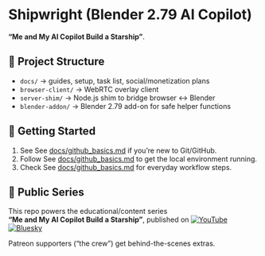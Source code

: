 # Shipwright (Blender 2.79 AI Copilot)

**“Me and My AI Copilot Build a Starship”**.

## 📂 Project Structure
- `docs/` → guides, setup, task list, social/monetization plans
- `browser-client/` → WebRTC overlay client
- `server-shim/` → Node.js shim to bridge browser ↔ Blender
- `blender-addon/` → Blender 2.79 add-on for safe helper functions

## 🚀 Getting Started
1. See See [docs/github_basics.md](docs/github_basics.md) if you’re new to Git/GitHub.
2. Follow See [docs/github_basics.md](docs/github_basics.md) to get the local environment running.
3. Check See [docs/github_basics.md](docs/github_basics.md) for everyday workflow steps.

## 🎥 Public Series
This repo powers the educational/content series  
**“Me and My AI Copilot Build a Starship”**, published on [![YouTube](https://img.shields.io/badge/YouTube-Channel-red)](https://www.youtube.com/@MeMyAICopilot)
[![Bluesky](https://img.shields.io/badge/Bluesky-%40meandmyai.bsky.social-1DA1F2)](https://bsky.app/profile/meandmyai.bsky.social)



Patreon supporters (“the crew”) get behind-the-scenes extras.




